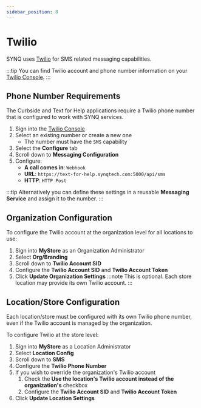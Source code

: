 ```yaml
---
sidebar_position: 8
---
```


# Twilio
SYNQ uses [Twilio](https://www.twilio.com/) for SMS related messaging capabilities. 

:::tip
You can find Twilio account and phone number information on your [Twilio Console](https://console.twilio.com/).
:::

## Phone Number Requirements
The Curbside and Text for Help applications require a Twilio phone number that is configured to work with SYNQ services.

1. Sign into the [Twilio Console](https://console.twilio.com/)
2. Select an existing number or create a new one
    - The number must have the `SMS` capability
3. Select the __Configure__ tab
4. Scroll down to __Messaging Configuration__
5. Configure:
   - __A call comes in__: `Webhook`
   - __URL__: `https://text-for-help.synqtech.com:5000/api/sms`
   - __HTTP__: `HTTP Post`

:::tip
Alternatively you can define these settings in a reusable __Messaging Service__ and assign it to the number.
:::

## Organization Configuration
To configure the Twilio account at the organization level for all locations to use:
1. Sign into __MyStore__ as an Organization Administrator
2. Select __Org/Branding__
3. Scroll down to __Twilio Account SID__
4. Configure the __Twilio Account SID__ and __Twilio Account Token__
5. Click __Update Organization Settings__
:::note
This is optional. Each store location may provide its own Twilio account.
:::

## Location/Store Configuration
Each location/store must be configured with its own Twilio phone number, even if the Twilio account is managed by the organization.

To configure Twilio at the store level:
1. Sign into __MyStore__ as a Location Administrator
1. Select __Location Config__
1. Scroll down to __SMS__
1. Configure the __Twilio Phone Number__
1. If you wish to override the organization's Twilio account
   1. Check the __Use the location's Twilio account instead of the organization's__ checkbox
   1. Configure the __Twilio Account SID__ and __Twilio Account Token__
1. Click __Update Location Settings__

